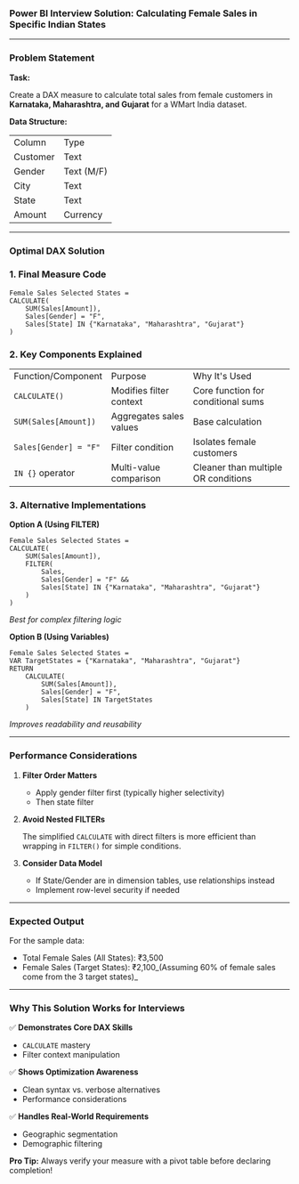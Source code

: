 ### **Power BI Interview Solution: Calculating Female Sales in Specific Indian States**

---

### **Problem Statement**

**Task:**

Create a DAX measure to calculate total sales from female customers in **Karnataka, Maharashtra, and Gujarat** for a WMart India dataset.

**Data Structure:**

|   |   |
|---|---|
|Column|Type|
|Customer|Text|
|Gender|Text (M/F)|
|City|Text|
|State|Text|
|Amount|Currency|

---

### **Optimal DAX Solution**

### **1. Final Measure Code**

```Plain
Female Sales Selected States =
CALCULATE(
    SUM(Sales[Amount]),
    Sales[Gender] = "F",
    Sales[State] IN {"Karnataka", "Maharashtra", "Gujarat"}
)
```

### **2. Key Components Explained**

|   |   |   |
|---|---|---|
|Function/Component|Purpose|Why It's Used|
|`CALCULATE()`|Modifies filter context|Core function for conditional sums|
|`SUM(Sales[Amount])`|Aggregates sales values|Base calculation|
|`Sales[Gender] = "F"`|Filter condition|Isolates female customers|
|`IN {}` operator|Multi-value comparison|Cleaner than multiple OR conditions|

### **3. Alternative Implementations**

**Option A (Using FILTER)**

```Plain
Female Sales Selected States =
CALCULATE(
    SUM(Sales[Amount]),
    FILTER(
        Sales,
        Sales[Gender] = "F" &&
        Sales[State] IN {"Karnataka", "Maharashtra", "Gujarat"}
    )
)
```

_Best for complex filtering logic_

**Option B (Using Variables)**

```Plain
Female Sales Selected States =
VAR TargetStates = {"Karnataka", "Maharashtra", "Gujarat"}
RETURN
    CALCULATE(
        SUM(Sales[Amount]),
        Sales[Gender] = "F",
        Sales[State] IN TargetStates
    )
```

_Improves readability and reusability_

---

### **Performance Considerations**

1. **Filter Order Matters**
    - Apply gender filter first (typically higher selectivity)
    - Then state filter
2. **Avoid Nested FILTERs**
    
    The simplified `CALCULATE` with direct filters is more efficient than wrapping in `FILTER()` for simple conditions.
    
3. **Consider Data Model**
    - If State/Gender are in dimension tables, use relationships instead
    - Implement row-level security if needed

---

### **Expected Output**

For the sample data:

- Total Female Sales (All States): ₹3,500
- Female Sales (Target States): ₹2,100_(Assuming 60% of female sales come from the 3 target states)_

---

### **Why This Solution Works for Interviews**

✅ **Demonstrates Core DAX Skills**

- `CALCULATE` mastery
- Filter context manipulation

✅ **Shows Optimization Awareness**

- Clean syntax vs. verbose alternatives
- Performance considerations

✅ **Handles Real-World Requirements**

- Geographic segmentation
- Demographic filtering

**Pro Tip:** Always verify your measure with a pivot table before declaring completion!